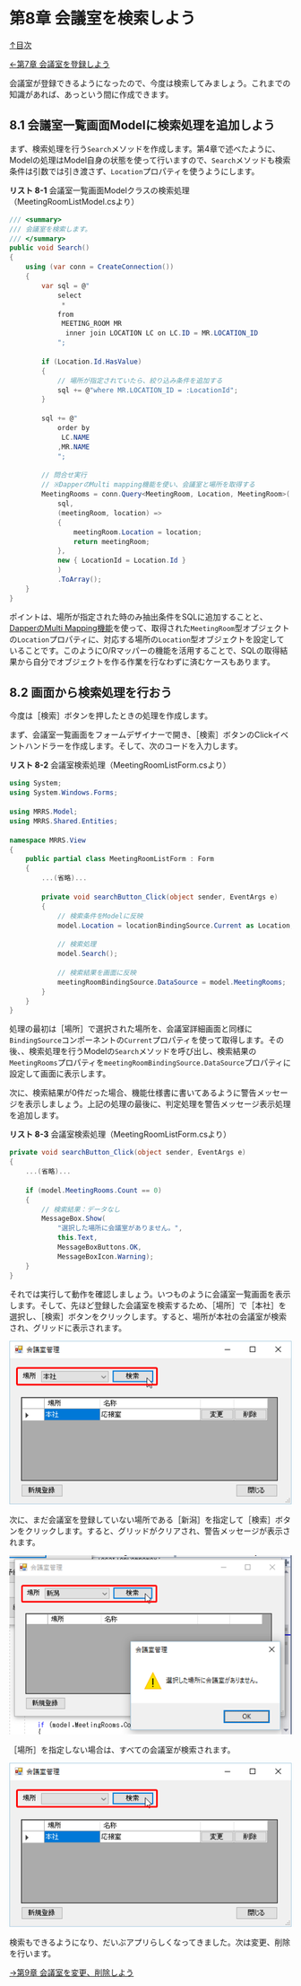 第8章 会議室を検索しよう
=====

[↑目次](../README.md "目次")

[←第7章 会議室を登録しよう](07.md)

会議室が登録できるようになったので、今度は検索してみましょう。これまでの知識があれば、あっという間に作成できます。

## 8.1 会議室一覧画面Modelに検索処理を追加しよう

まず、検索処理を行う`Search`メソッドを作成します。第4章で述べたように、Modelの処理はModel自身の状態を使って行いますので、`Search`メソッドも検索条件は引数では引き渡さず、`Location`プロパティを使うようにします。

**リスト 8-1** 会議室一覧画面Modelクラスの検索処理（MeetingRoomListModel.csより）

```csharp
/// <summary>
/// 会議室を検索します。
/// </summary>
public void Search()
{
    using (var conn = CreateConnection())
    {
        var sql = @"
            select
             *
            from
             MEETING_ROOM MR
              inner join LOCATION LC on LC.ID = MR.LOCATION_ID
            ";

        if (Location.Id.HasValue)
        {
            // 場所が指定されていたら、絞り込み条件を追加する
            sql += @"where MR.LOCATION_ID = :LocationId";
        }

        sql += @"
            order by
             LC.NAME
            ,MR.NAME
            ";

        // 問合せ実行
        // ※DapperのMulti mapping機能を使い、会議室と場所を取得する
        MeetingRooms = conn.Query<MeetingRoom, Location, MeetingRoom>(
            sql,
            (meetingRoom, location) =>
            {
                meetingRoom.Location = location;
                return meetingRoom;
            },
            new { LocationId = Location.Id }
            )
            .ToArray();
    }
}
```

ポイントは、場所が指定された時のみ抽出条件をSQLに追加することと、[DapperのMulti Mapping機能](http://qiita.com/NetSeed/items/dda1096d03dfbf5fe431)を使って、取得された`MeetingRoom`型オブジェクトの`Location`プロパティに、対応する場所の`Location`型オブジェクトを設定していることです。このようにO/Rマッパーの機能を活用することで、SQLの取得結果から自分でオブジェクトを作る作業を行なわずに済むケースもあります。

## 8.2 画面から検索処理を行おう

今度は［検索］ボタンを押したときの処理を作成します。

まず、会議室一覧画面をフォームデザイナーで開き、［検索］ボタンのClickイベントハンドラーを作成します。そして、次のコードを入力します。

**リスト 8-2** 会議室検索処理（MeetingRoomListForm.csより）

```csharp
using System;
using System.Windows.Forms;

using MRRS.Model;
using MRRS.Shared.Entities;

namespace MRRS.View
{
    public partial class MeetingRoomListForm : Form
    {
        ...(省略)...

        private void searchButton_Click(object sender, EventArgs e)
        {
            // 検索条件をModelに反映
            model.Location = locationBindingSource.Current as Location;

            // 検索処理
            model.Search();

            // 検索結果を画面に反映
            meetingRoomBindingSource.DataSource = model.MeetingRooms;
        }
    }
}
```

処理の最初は［場所］で選択された場所を、会議室詳細画面と同様に`BindingSource`コンポーネントの`Current`プロパティを使って取得します。その後、、検索処理を行うModelの`Search`メソッドを呼び出し、検索結果の`MeetingRooms`プロパティを`meetingRoomBindingSource.DataSource`プロパティに設定して画面に表示します。

次に、検索結果が0件だった場合、機能仕様書に書いてあるように警告メッセージを表示しましょう。上記の処理の最後に、判定処理を警告メッセージ表示処理を追加します。

**リスト 8-3** 会議室検索処理（MeetingRoomListForm.csより）

```csharp
private void searchButton_Click(object sender, EventArgs e)
{
    ...(省略)...

    if (model.MeetingRooms.Count == 0)
    {
        // 検索結果：データなし
        MessageBox.Show(
            "選択した場所に会議室がありません。",
            this.Text,
            MessageBoxButtons.OK,
            MessageBoxIcon.Warning);
    }
}
```

それでは実行して動作を確認しましょう。いつものように会議室一覧画面を表示します。そして、先ほど登録した会議室を検索するため、［場所］で［本社］を選択し、［検索］ボタンをクリックします。すると、場所が本社の会議室が検索され、グリッドに表示されます。

![本社で検索](images/08-01.png)

次に、まだ会議室を登録していない場所である［新潟］を指定して［検索］ボタンをクリックします。すると、グリッドがクリアされ、警告メッセージが表示されます。

![新潟で検索](images/08-02.png)

［場所］を指定しない場合は、すべての会議室が検索されます。

![場所を指定せず検索](images/08-03.png)

検索もできるようになり、だいぶアプリらしくなってきました。次は変更、削除を行います。

[→第9章 会議室を変更、削除しよう](09.md)
